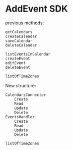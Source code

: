 
AddEvent SDK
=====================

previous methods:

    getCalendars
    createCalendar
    saveCalendar
    deleteCalendar

    listEventsInCalendar
    createEvent
    editEvent
    deleteEvent

    listOfTimeZones

New structure:
    
    CalendarsConnector
        Create
        Read
        Update
        Delete
    EventsHandler
        Create
        Read
        Update
        Delete

    listOfTimeZones
